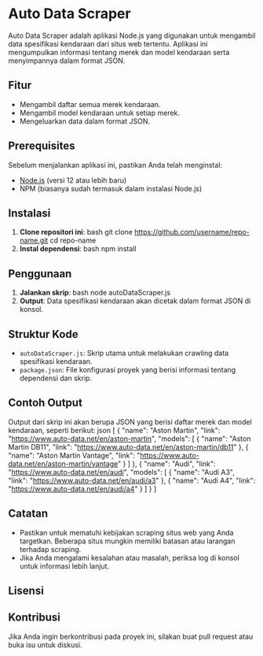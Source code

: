 # Auto Data Scraper

Auto Data Scraper adalah aplikasi Node.js yang digunakan untuk mengambil data spesifikasi kendaraan dari situs web tertentu. 
Aplikasi ini mengumpulkan informasi tentang merek dan model kendaraan serta menyimpannya dalam format JSON.

## Fitur

- Mengambil daftar semua merek kendaraan.
- Mengambil model kendaraan untuk setiap merek.
- Mengeluarkan data dalam format JSON.

## Prerequisites

Sebelum menjalankan aplikasi ini, pastikan Anda telah menginstal:

- [Node.js](https://nodejs.org/) (versi 12 atau lebih baru)
- NPM (biasanya sudah termasuk dalam instalasi Node.js)

## Instalasi

1. **Clone repositori ini**:
bash git clone https://github.com/username/repo-name.git cd repo-name
2. **Instal dependensi**:
bash npm install

## Penggunaan

1. **Jalankan skrip**:
  bash node autoDataScraper.js
2. **Output**: Data spesifikasi kendaraan akan dicetak dalam format JSON di konsol.

## Struktur Kode

- `autoDataScraper.js`: Skrip utama untuk melakukan crawling data spesifikasi kendaraan.
- `package.json`: File konfigurasi proyek yang berisi informasi tentang dependensi dan skrip.

## Contoh Output

Output dari skrip ini akan berupa JSON yang berisi daftar merek dan model kendaraan, seperti berikut:
json [ { "name": "Aston Martin", "link": "https://www.auto-data.net/en/aston-martin", "models": [ { "name": "Aston Martin DB11", "link": "https://www.auto-data.net/en/aston-martin/db11" }, { "name": "Aston Martin Vantage", "link": "https://www.auto-data.net/en/aston-martin/vantage" } ] }, { "name": "Audi", "link": "https://www.auto-data.net/en/audi", "models": [ { "name": "Audi A3", "link": "https://www.auto-data.net/en/audi/a3" }, { "name": "Audi A4", "link": "https://www.auto-data.net/en/audi/a4" } ] } ]

## Catatan

- Pastikan untuk mematuhi kebijakan scraping situs web yang Anda targetkan. Beberapa situs mungkin memiliki batasan atau larangan terhadap scraping.
- Jika Anda mengalami kesalahan atau masalah, periksa log di konsol untuk informasi lebih lanjut.

## Lisensi


## Kontribusi

Jika Anda ingin berkontribusi pada proyek ini, silakan buat pull request atau buka isu untuk diskusi.

